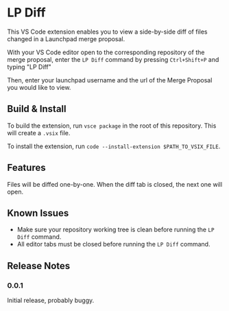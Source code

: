 # LP Diff

This VS Code extension enables you to view a side-by-side diff of files changed in a Launchpad merge proposal.

With your VS Code editor open to the corresponding repository of the merge proposal, enter the `LP Diff` command by pressing `Ctrl+Shift+P` and typing "LP Diff"

Then, enter your launchpad username and the url of the Merge Proposal you would like to view.

## Build & Install

To build the extension, run `vsce package` in the root of this repository. This will create a `.vsix` file.

To install the extension, run `code --install-extension $PATH_TO_VSIX_FILE`.

## Features

Files will be diffed one-by-one. When the diff tab is closed, the next one will open.

## Known Issues

- Make sure your repository working tree is clean before running the `LP Diff` command.
- All editor tabs must be closed before running the `LP Diff` command.

## Release Notes

### 0.0.1

Initial release, probably buggy.
